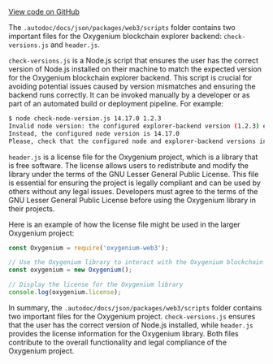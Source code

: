 [View code on GitHub](https://github.com/oxygenium/oxygenium-web3/.autodoc/docs/json/packages/web3/scripts)

The `.autodoc/docs/json/packages/web3/scripts` folder contains two important files for the Oxygenium blockchain explorer backend: `check-versions.js` and `header.js`.

`check-versions.js` is a Node.js script that ensures the user has the correct version of Node.js installed on their machine to match the expected version for the Oxygenium blockchain explorer backend. This script is crucial for avoiding potential issues caused by version mismatches and ensuring the backend runs correctly. It can be invoked manually by a developer or as part of an automated build or deployment pipeline. For example:

```bash
$ node check-node-version.js 14.17.0 1.2.3
Invalid node version: the configured explorer-backend version (1.2.3) expects node 14.16.0.
Instead, the configured node version is 14.17.0
Please, check that the configured node and explorer-backend versions in the package.json are correct.
```

`header.js` is a license file for the Oxygenium project, which is a library that is free software. The license allows users to redistribute and modify the library under the terms of the GNU Lesser General Public License. This file is essential for ensuring the project is legally compliant and can be used by others without any legal issues. Developers must agree to the terms of the GNU Lesser General Public License before using the Oxygenium library in their projects.

Here is an example of how the license file might be used in the larger Oxygenium project:

```javascript
const Oxygenium = require('oxygenium-web3');

// Use the Oxygenium library to interact with the Oxygenium blockchain
const oxygenium = new Oxygenium();

// Display the license for the Oxygenium library
console.log(oxygenium.license);
```

In summary, the `.autodoc/docs/json/packages/web3/scripts` folder contains two important files for the Oxygenium project. `check-versions.js` ensures that the user has the correct version of Node.js installed, while `header.js` provides the license information for the Oxygenium library. Both files contribute to the overall functionality and legal compliance of the Oxygenium project.
